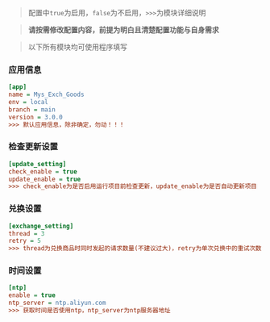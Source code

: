 > 配置中`true`为启用，`false`为不启用，`>>>`为模块详细说明

> **请按需修改配置内容，前提为明白且清楚配置功能与自身需求**

> 以下所有模块均可使用程序填写

### 应用信息
```ini
[app]
name = Mys_Exch_Goods
env = local
branch = main
version = 3.0.0
>>> 默认应用信息，除非确定，勿动！！！
```

### 检查更新设置
```ini
[update_setting]
check_enable = true
update_enable = true
>>> check_enable为是否启用运行项目前检查更新，update_enable为是否自动更新项目
```

### 兑换设置
```ini
[exchange_setting]
thread = 3
retry = 5
>>> thread为兑换商品时同时发起的请求数量(不建议过大)，retry为单次兑换中的重试次数
```

### 时间设置
```ini
[ntp]
enable = true
ntp_server = ntp.aliyun.com
>>> 获取时间是否使用ntp，ntp_server为ntp服务器地址
```